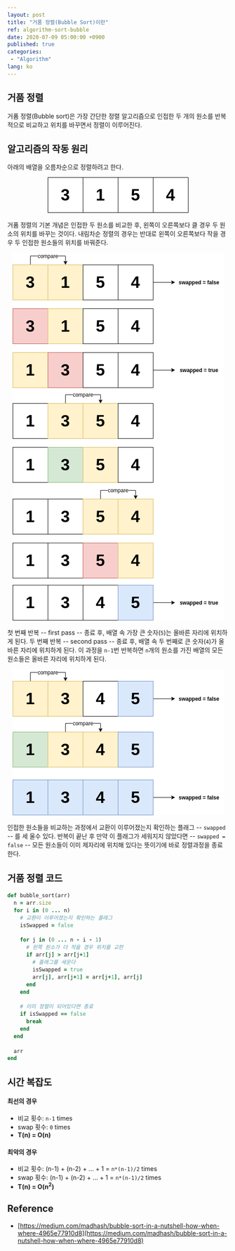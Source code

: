 ```yaml
---
layout: post
title: "거품 정렬(Bubble Sort)이란"
ref: algorithm-sort-bubble
date: 2020-07-09 05:00:00 +0900
published: true
categories:
 - "Algorithm"
lang: ko
---
```


## 거품 정렬
거품 정렬(Bubble sort)은 가장 간단한 정렬 알고리즘으로 인접한 두 개의 원소를 반복적으로 비교하고 위치를 바꾸면서
정렬이 이루어진다. 

<div class="divider"></div>

## 알고리즘의 작동 원리

아래의 배열을 오름차순으로 정렬하려고 한다.

<div style="text-align: center">
<img src="assets/images/algorithm/sorting/bubble1.png"><br>
</div>

거품 정렬의 기본 개념은 인접한 두 원소를 비교한 후, 왼쪽이 오른쪽보다 클 경우 두 원소의 위치를 바꾸는 것이다. 
내림차순 정렬의 경우는 반대로 왼쪽이 오른쪽보다 작을 경우 두 인접한 원소들의 위치를 바꿔준다.

<div style="text-align: center">
<img src="assets/images/algorithm/sorting/bubble2.png"><br>
</div>

첫 번째 반복 -- first pass -- 종료 후, 배열 속 가장 큰 숫자(`5`)는 올바른 자리에 위치하게 된다.
두 번째 반복 -- second pass -- 종료 후, 배열 속 두 번째로 큰 숫자(`4`)가 올바른 자리에 위치하게 된다.
이 과정을 `n-1`번 반복하면 `n`개의 원소를 가진 배열의 모든 원소들은 올바른 자리에 위치하게 된다.

<div style="text-align: center">
<img src="assets/images/algorithm/sorting/bubble3.png"><br>
</div>

인접한 원소들을 비교하는 과정에서 교환이 이루어졌는지 확인하는 플래그 -- `swapped` -- 를 세 울수 있다. 반복이 끝난 후 만약 이 플래그가 세워지지 않았다면 -- `swapped = false` -- 모든 원소들이 이미 제자리에 위치해 있다는 뜻이기에 바로 정렬과정을 종료한다.

<div class="divider"></div>

## 거품 정렬 코드

```rb
def bubble_sort(arr)
  n = arr.size
  for i in (0 ... n)
    # 교환이 이루어졌는지 확인하는 플래그
    isSwapped = false

    for j in (0 ... n - i - 1)
      # 왼쪽 원소가 더 작을 경우 위치를 교한
      if arr[j] > arr[j+1]   
        # 플래그를 세운다
        isSwapped = true
        arr[j], arr[j+1] = arr[j+1], arr[j]
      end
    end

    # 이미 정렬이 되어있다면 종료
    if isSwapped == false
      break
    end
  end

  arr
end
```

<div class="divider"></div>

## 시간 복잡도

#### 최선의 경우
- 비교 횟수: `n-1` times
- swap 횟수: `0` times
- <b>T(n) = O(n)</b>

#### 최악의 경우
- 비교 횟수: (n-1) + (n-2) + ... + 1 = `n*(n-1)/2` times
- swap 횟수: (n-1) + (n-2) + ... + 1 = `n*(n-1)/2` times
- <b>T(n) = O(n<sup>2</sup>)</b>

<div class="divider"></div>

## Reference
- [https://medium.com/madhash/bubble-sort-in-a-nutshell-how-when-where-4965e77910d8](https://medium.com/madhash/bubble-sort-in-a-nutshell-how-when-where-4965e77910d8)

